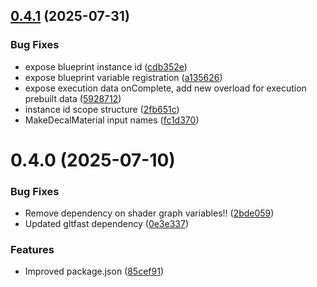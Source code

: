 ## [0.4.1](https://github.com/futureversecom/sdk-unity-ubf/compare/v0.4.0...v0.4.1) (2025-07-31)


### Bug Fixes

* expose blueprint instance id ([cdb352e](https://github.com/futureversecom/sdk-unity-ubf/commit/cdb352e1e646c49307ebca4f941015f5aee1b78d))
* expose blueprint variable registration ([a135626](https://github.com/futureversecom/sdk-unity-ubf/commit/a135626ef9770ac08b9cc6ebc8d496182b6db3e2))
* expose execution data onComplete, add new overload for execution prebuilt data ([5928712](https://github.com/futureversecom/sdk-unity-ubf/commit/592871210354293a8f7c4eb2d7cbed2fd459cd42))
* instance id scope structure ([2fb651c](https://github.com/futureversecom/sdk-unity-ubf/commit/2fb651cbccccb32c6264ca5836b9c99879f9d634))
* MakeDecalMaterial input names ([fc1d370](https://github.com/futureversecom/sdk-unity-ubf/commit/fc1d370f81937f106c687ddfbfe55325e4c6ebfd))



# 0.4.0 (2025-07-10)


### Bug Fixes

* Remove dependency on shader graph variables!! ([2bde059](https://github.com/futureversecom/sdk-unity-ubf/commit/2bde05997076a203ae0706aca6833f9496377d9c))
* Updated gltfast dependency ([0e3e337](https://github.com/futureversecom/sdk-unity-ubf/commit/0e3e337ec6eeb371c38c3c16a54d347d812e708a))


### Features

* Improved package.json ([85cef91](https://github.com/futureversecom/sdk-unity-ubf/commit/85cef9186946605f661c62ff12631994771e69da))



